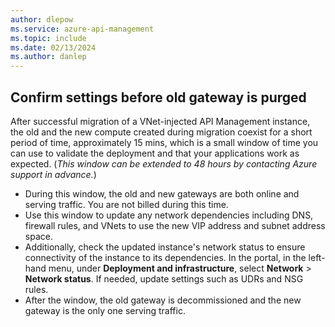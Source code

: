 ```yaml
---
author: dlepow
ms.service: azure-api-management
ms.topic: include
ms.date: 02/13/2024
ms.author: danlep
---
```


## Confirm settings before old gateway is purged

After successful migration of a VNet-injected API Management instance, the old and the new compute created during migration coexist for a short period of time, approximately 15 mins, which is a small window of time you can use to validate the deployment and that your applications work as expected. (*This window can be extended to 48 hours by contacting Azure support in advance.*) 

* During this window, the old and new gateways are both online and serving traffic. You are not billed during this time. 
* Use this window to update any network dependencies including DNS, firewall rules, and VNets to use the new VIP address and subnet address space.
* Additionally, check the updated instance's network status to ensure connectivity of the instance to its dependencies. In the portal, in the left-hand menu, under **Deployment and infrastructure**, select **Network** > **Network status**. If needed, update settings such as UDRs and NSG rules.
* After the window, the old gateway is decommissioned and the new gateway is the only one serving traffic. 
